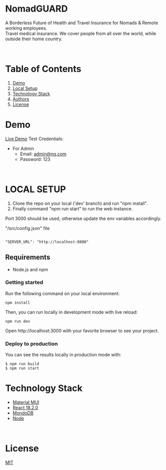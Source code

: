 # NomadGUARD

A Borderless Future of Health and Travel Insurance for Nomads & Remote working employees. 
</br>
Travel medical insurance. We cover people from all over the world, while outside their home country.

<br/>

# Table of Contents

1. [Demo](#demo)
2. [Local Setup](#local-setup)
3. [Technology Stack](#technology-stack)
4. [Authors](#authors)
5. [License](#license)

# Demo
 
[Live Demo](https://nomadguard.netlify.app/)
Test Credentials:

- For Admin
  - Email: admin@ng.com
  - Password: 123


<br/>


# LOCAL SETUP

1. Clone the repo on your local ('dev' branch) and run "npm install".
2. Finally command "npm run start" to run the web instance.

Port 3000 should be used, otherwise update the env variables accordingly. 

"/src/config.json" file

``` 

"SERVER_URL": "http://localhost:8080"
 ```

## Requirements

- Node.js and npm

### Getting started

Run the following command on your local environment:

```
npm install
```
  
Then, you can run locally in development mode with live reload:

```
npm run dev
```

Open http://localhost:3000 with your favorite browser to see your project.


### Deploy to production

You can see the results locally in production mode with:

```
$ npm run build
$ npm run start
```

# Technology Stack

- [Material MUI](https://mui.com/)
- [React 18.2.0](https://reactjs.org/)
- [MondoDB](https://www.mongodb.com/)
- [Node](https://nodejs.org/en/)  


</br>

# License

[MIT](https://opensource.org/licenses/MIT)